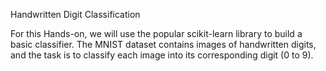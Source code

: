 Handwritten Digit Classification

For this Hands-on, we will use the popular scikit-learn library to build a basic classifier. The MNIST dataset contains images of handwritten digits, and the task is to classify each image into its corresponding digit (0 to 9).

